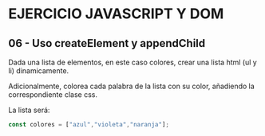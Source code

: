# EJERCICIO JAVASCRIPT Y DOM 
## 06 - Uso createElement y appendChild 
Dada una lista de elementos, en este caso colores, crear una lista html (ul y li) dinamicamente.

Adicionalmente, colorea cada palabra de la lista con su color, añadiendo la correspondiente clase css.


La lista será:
```javascript
const colores = ["azul","violeta","naranja"];
```


